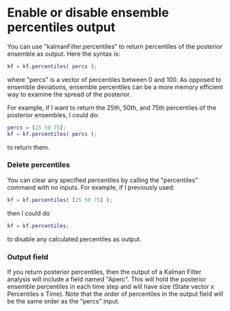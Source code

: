 # Enable or disable ensemble percentiles output
You can use "kalmanFilter.percentiles" to return percentiles of the posterior ensemble as output. Here the syntax is:
```matlab
kf = kf.percentiles( percs );
```
where "percs" is a vector of percentiles between 0 and 100. As opposed to ensemble deviations, ensemble percentiles can be a more memory efficient way to examine the spread of the posterior.

For example, if I want to return the 25th, 50th, and 75th percentiles of the posterior ensembles, I could do:
```matlab
percs = [25 50 75];
kf = kf.percentiles( percs );
```
to return them.

### Delete percentiles
You can clear any specified percentiles by calling the "percentiles" command with no inputs. For example, if I previously used:
```matlab
kf = kf.percentiles( [25 50 75] );
```
then I could do
```matlab
kf = kf.percentiles;
```
to disable any calculated percentiles as output.

### Output field
If you return posterior percentiles, then the output of a Kalman Filter analysis will include a field named "Aperc". This will hold the posterior ensemble percentiles in each time step and will have size (State vector x Percentiles x Time). Note that the order of percentiles in the output field will be the same order as the "percs" input.
